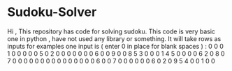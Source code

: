 # Sudoku-Solver
Hi , This repository has code for solving sudoku. This code is very basic one in python , have not used any library or something.
It will take rows as inputs for examples one input is ( enter 0 in place for blank spaces ) :
0 0 0 1 0 0 0 0 0
5 0 2 0 0 0 0 0 0
0 6 0 0 9 0 0 8 5
3 0 0 0 1 4 5 0 0
0 0 6 2 0 8 0 7 0
0 0 0 0 0 0 0 0 0
0 0 0 0 0 6 0 0 7
0 0 0 0 0 0 6 0 2
0 9 5 4 0 0 1 0 0


